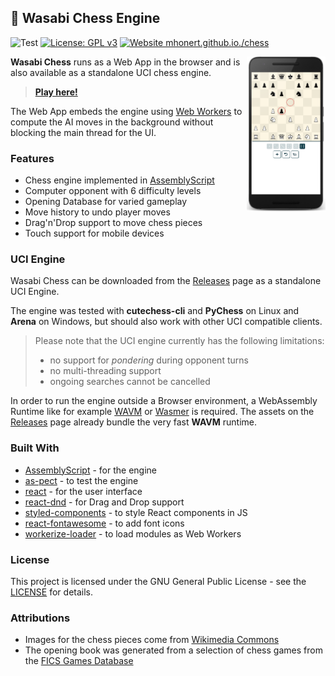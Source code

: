 ## :sushi: Wasabi Chess Engine
![Test](https://img.shields.io/github/workflow/status/mhonert/chess/Test?label=Test&logo=github)
[![License: GPL v3](https://img.shields.io/badge/License-GPLv3-blue.svg)](https://www.gnu.org/licenses/gpl-3.0)
[![Website mhonert.github.io./chess](https://img.shields.io/website?url=https%3A%2F%2Fmhonert.github.io%2Fchess)](https://mhonert.github.io/chess)

[<img src="screenshots/chess_mobile.png" align="right" alt="Screenshot" width="25%">](screenshots/chess_mobile.png?raw=true)

**Wasabi Chess** runs as a Web App in the browser and is also available as a standalone UCI chess engine.

> [**Play here!**](https://mhonert.github.io/chess)

The Web App embeds the engine using [Web Workers](https://developer.mozilla.org/en-US/docs/Web/API/Web_Workers_API)
to compute the AI moves in the background without blocking the main thread for the UI.

### Features

- Chess engine implemented in [AssemblyScript](https://github.com/AssemblyScript/assemblyscript)
- Computer opponent with 6 difficulty levels
- Opening Database for varied gameplay
- Move history to undo player moves
- Drag'n'Drop support to move chess pieces
- Touch support for mobile devices

### UCI Engine

Wasabi Chess can be downloaded from the [Releases](https://github.com/mhonert/chess/releases/latest) page as a standalone UCI Engine.

The engine was tested with **cutechess-cli** and **PyChess** on Linux and **Arena** on Windows, but should also
work with other UCI compatible clients.

> Please note that the UCI engine currently has the following limitations:
> - no support for *pondering* during opponent turns
> - no multi-threading support
> - ongoing searches cannot be cancelled

In order to run the engine outside a Browser environment, a WebAssembly Runtime like for example [WAVM](https://github.com/WAVM/WAVM)
or [Wasmer](https://github.com/wasmerio/wasmer) is required.
The assets on the [Releases](https://github.com/mhonert/chess/releases/latest) page already bundle the very fast **WAVM** runtime.


### Built With
* [AssemblyScript](https://github.com/AssemblyScript/assemblyscript) - for the engine
* [as-pect](https://github.com/jtenner/as-pect) - to test the engine
* [react](https://reactjs.org/) - for the user interface
* [react-dnd](https://github.com/react-dnd/react-dnd) - for Drag and Drop support
* [styled-components](https://www.styled-components.com/) - to style React components in JS
* [react-fontawesome](https://github.com/FortAwesome/react-fontawesome) - to add font icons
* [workerize-loader](https://github.com/developit/workerize-loader) - to load modules as Web Workers

### License
This project is licensed under the GNU General Public License - see the [LICENSE](LICENSE) for details.

### Attributions
* Images for the chess pieces come from [Wikimedia Commons](https://commons.wikimedia.org/wiki/Category:SVG_chess_pieces)
* The opening book was generated from a selection of chess games from the [FICS Games Database](https://www.ficsgames.org)

